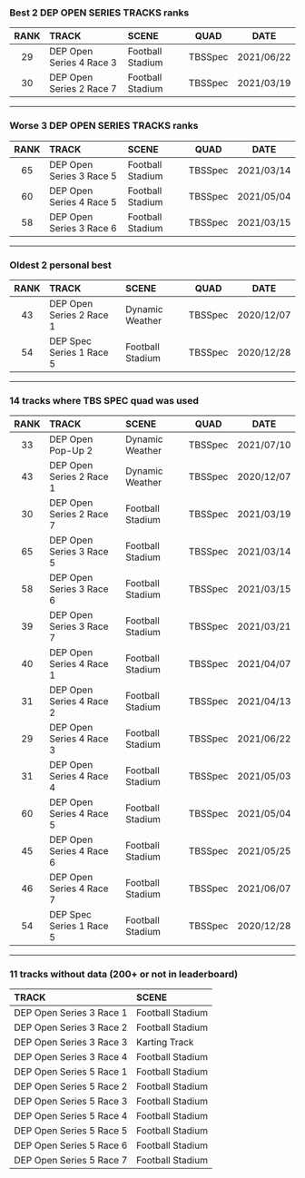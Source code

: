 ### Best 2 DEP OPEN SERIES TRACKS ranks
|RANK|TRACK|SCENE|QUAD|DATE|
|:---:|:---|:---|:---:|:---:|
|29|DEP Open Series 4 Race 3|Football Stadium|TBSSpec|2021/06/22|
|30|DEP Open Series 2 Race 7|Football Stadium|TBSSpec|2021/03/19|
---
### Worse 3 DEP OPEN SERIES TRACKS ranks
|RANK|TRACK|SCENE|QUAD|DATE|
|:---:|:---|:---|:---:|:---:|
|65|DEP Open Series 3 Race 5|Football Stadium|TBSSpec|2021/03/14|
|60|DEP Open Series 4 Race 5|Football Stadium|TBSSpec|2021/05/04|
|58|DEP Open Series 3 Race 6|Football Stadium|TBSSpec|2021/03/15|
---
### Oldest 2 personal best
|RANK|TRACK|SCENE|QUAD|DATE|
|:---:|:---|:---|:---:|:---:|
|43|DEP Open Series 2 Race 1|Dynamic Weather|TBSSpec|2020/12/07|
|54|DEP Spec Series 1 Race 5|Football Stadium|TBSSpec|2020/12/28|
---
### 14 tracks where TBS SPEC quad was used
|RANK|TRACK|SCENE|QUAD|DATE|
|:---:|:---|:---|:---:|:---:|
|33|DEP Open Pop-Up 2|Dynamic Weather|TBSSpec|2021/07/10|
|43|DEP Open Series 2 Race 1|Dynamic Weather|TBSSpec|2020/12/07|
|30|DEP Open Series 2 Race 7|Football Stadium|TBSSpec|2021/03/19|
|65|DEP Open Series 3 Race 5|Football Stadium|TBSSpec|2021/03/14|
|58|DEP Open Series 3 Race 6|Football Stadium|TBSSpec|2021/03/15|
|39|DEP Open Series 3 Race 7|Football Stadium|TBSSpec|2021/03/21|
|40|DEP Open Series 4 Race 1|Football Stadium|TBSSpec|2021/04/07|
|31|DEP Open Series 4 Race 2|Football Stadium|TBSSpec|2021/04/13|
|29|DEP Open Series 4 Race 3|Football Stadium|TBSSpec|2021/06/22|
|31|DEP Open Series 4 Race 4|Football Stadium|TBSSpec|2021/05/03|
|60|DEP Open Series 4 Race 5|Football Stadium|TBSSpec|2021/05/04|
|45|DEP Open Series 4 Race 6|Football Stadium|TBSSpec|2021/05/25|
|46|DEP Open Series 4 Race 7|Football Stadium|TBSSpec|2021/06/07|
|54|DEP Spec Series 1 Race 5|Football Stadium|TBSSpec|2020/12/28|
---
### 11 tracks without data (200+ or not in leaderboard)
|TRACK|SCENE|
|:---|:---|
|DEP Open Series 3 Race 1|Football Stadium|
|DEP Open Series 3 Race 2|Football Stadium|
|DEP Open Series 3 Race 3|Karting Track|
|DEP Open Series 3 Race 4|Football Stadium|
|DEP Open Series 5 Race 1|Football Stadium|
|DEP Open Series 5 Race 2|Football Stadium|
|DEP Open Series 5 Race 3|Football Stadium|
|DEP Open Series 5 Race 4|Football Stadium|
|DEP Open Series 5 Race 5|Football Stadium|
|DEP Open Series 5 Race 6|Football Stadium|
|DEP Open Series 5 Race 7|Football Stadium|
